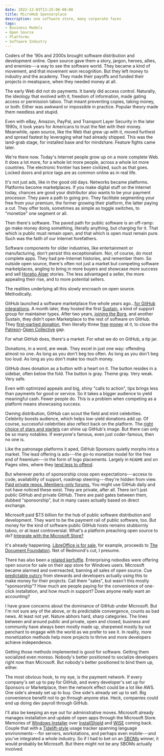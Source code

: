 ```yaml
---
date: 2022-12-03T13:25:08-08:00
title: MicroHub Sponsorplace
description: one software store, many corporate faces
tags:
- Business Models
- Open Source
- Platforms
- Software Industry
---
```


Coders of the '90s and 2000s brought software distribution and development online.  Open source gave them a story, jargon, heroes, allies, and enemies---a way to see the software world.  They became a kind of movement, and that movement won recognition.  But they left money to industry and the academy.  They made their payoffs and funded their projects in meatspace, when they needed money at all.

The early Web did not do payments.  It barely did access control.  Naturally, the ideology that evolved with it, freedom of information, made gating access or permission taboo.  That meant preventing copies, taking money, or both.  Either was awkward or impossible in practice.  Popular theory made them needless and stupid.

Even with eBay, Amazon, PayPal, and Transport Layer Security in the later 1990s, it took years for Americans to trust the Net with their money.  Meanwhile, open source, like the Web that grew up with it, moved furthest and spread fastest by leveraging what had already shipped.  This was the land-grab stage, for installed base and for mindshare.  Feature fights came later.

We're there now.  Today's Internet people grow up on a more complete Web.  It does a lot more, for a whole lot more people, across a whole lot more countries.  The electronic frontier has been civilized, such as that goes.  Locked doors and price tags are as common online as in real life.

It's not just ads, like in the good old days.  Networks became platforms.  Platforms become marketplaces.  If you make digital stuff on the Internet today, chances are good your distributor also wants to be your payment processor.  They pave a path to going pro.  They facilitate segmenting your free from your premium, the former growing their platform, the latter paying a cut.  They offer tools, sometimes as simple as toggle switches, to "monetize" one segment or all.

Then there's software.  The paved path for public software is an off-ramp: go make money doing something, literally anything, but charging for it.  That which is public must remain open, and that which is open must remain pure.  Such was the faith of our Internet forefathers.

Software components for older industries, like entertainment or manufacturing, don't persist this exceptionalism.  Nor, of course, do most complete apps.  They had pre-Internet histories, and remember them.  So outside open source, there's often not just a market but competing software marketplaces, angling to bring in more buyers and showcase more success and sell [Horatio Alger](https://en.wikipedia.org/wiki/Horatio_Alger) stories.  The less advantaged a seller, the more appealing their rise, and to more potential sellers.

The realities underlying all this slowly encroach on open source.  Methodically.

GitHub launched a software marketplace five whole years ago...[for GitHub integrations](https://github.blog/2017-05-22-introducing-github-marketplace-and-more-tools-to-customize-your-workflow/).  A month later, they hosted the first [Sustain](https://sustainoss.org/assets/pdf/SustainOSS-west-2017-report.pdf), a kind of support group for maintainer types.  After two years, [joining the Borg](https://news.microsoft.com/2018/06/04/microsoft-to-acquire-github-for-7-5-billion/), and another Sustain, they didn't open Marketplace to the rest of software on GitHub.  They [first-partied donation](https://github.blog/2019-05-23-announcing-github-sponsors-a-new-way-to-contribute-to-open-source/), then literally threw [free](https://docs.github.com/en/sponsors/getting-started-with-github-sponsors/about-github-sponsors#about-the-github-sponsors-matching-fund) [money](https://docs.github.com/en/sponsors/getting-started-with-github-sponsors/about-github-sponsors#about-github-sponsors) at it, to close the [Patreon](https://www.patreon.com)-[Open Collective](https://www.opencollective.com) gap.

For what GitHub does, there's a market.  For what we do on GitHub, a tip jar.

Donations, in a word, are weak.  They excel in just one way: offending almost no one.  As long as you don't beg too often.  As long as you don't beg too loud.  As long as you don't make too much money.

GitHub does donation as a button with a heart on it.  The button resides in a sidebar, often below the fold.  The button is gray.  Theme gray.  Very weak.  Very safe.

Even with optimized appeals and big, shiny "calls to action", tips brings less than payments for good or service.  So it takes a bigger audience to yield meaningful cash.  Fewer people do.  This is a problem when competing as a platform means showcasing success.

Owning distribution, GitHub can scout the field and mint celebrities.  Celebrity boosts audience, which helps low-yield donations add up.  Of course, successful celebrities also reflect back on the platform.  The [right choice of stars and starlets](https://stars.github.com/) can shine up GitHub's image.  But there can only be so many notables.  If everyone's famous, even just coder-famous, then no one is.

Like the patronage platforms it aped, GitHub Sponsors quietly morphs into a market.  The lead offering is ads---the go-to monetize model for the free end of freemium---in the form of logo placements.  Largely in `README` and on Pages sites, where they [tend less to offend](https://feross.org/funding-experiment-recap/).

But wherever perks of sponsorship cross open expectations---access to code, availability of support, roadmap steering---they're hidden from view.  [Paid private repos.  Members-only forums.](https://github.blog/2022-02-02-new-sponsors-only-repositories-custom-amounts-and-more/)  You might use GitHub daily and not have noticed these exist.  They are private, after all.  There isn't just public GitHub and private GitHub.  There are paid gates between them, dubbed "sponsorship", but in many cases actually based on direct exchange.

Microsoft paid $7.5 billion for the hub of public software distribution and development.  They want to be the payment rail of public software, too.  But money for the kind of software public GitHub hosts remains stubbornly taboo, or at least controversial.  What's a platform preaching open source to do?  [Integrate with the Microsoft Store?](https://www.pcgamer.com/microsoft-store-u-turn-open-source/)

It's already happening.  [LibreOffice is for sale](https://apps.microsoft.com/store/detail/libreoffice/9PB80DCFP83W), for example, proceeds to [The Document Foundation](https://www.documentfoundation.org/).  Net of Redmond's cut, I presume.

There has also been a [related kerfuffle](https://www.pcgamer.com/microsoft-store-u-turn-open-source/).  Enterprising nobodies were offering open source for sale on their app store for Windows users.  Microsoft became alarmed and overreacted, banning all sales of open source.  Cue [predictable outcry](https://sfconservancy.org/blog/2022/jul/07/microsoft-bans-commerical-open-source-in-app-store/) from stewards and developers actually using this to make money for their projects.  Call them "sales", but wasn't this mostly "sponsorship"?  How much are people paying for the convenience of one-click installation, and how much in support?  Does anyone really want an accounting?

I have grave concerns about the dominance of GitHub under Microsoft.  But I'm not sure any of the above, or its predictable convergence, counts as bad news.  At least not yet.  Nature abhors hard, sharp categories.  The lines between and around public and private, open and closed, business and community have always been mostly made up, sharpened mostly by out penchant to engage with the world as we prefer to see it.  In reality, more monetization methods help more projects to thrive and more developers achieve independence.

Getting those methods implemented is good for software.  Getting them socialized even moreso.  Nobody's better positioned to socialize developers right now than Microsoft.  But nobody's better positioned to bind them up, either.

The most obvious hook, to my eye, is the payment network.  If every company's set up to pay for GitHub, and every developer's set up for Sponsors or Marketplace, then the network effect could be a lot like AWS.  One side's already set up to buy.  One side's already set up to sell.  Big convenience benefit not to go through anyone else.  Heck, companies could end up doing dev payroll through GitHub.

I'll also be keeping an eye out for administrative moves.  Microsoft already manages installation and update of open apps through the Microsoft Store.  Memories of [Windows Installer](https://en.wikipedia.org/wiki/Windows_Installer) over [InstallShield](https://en.wikipedia.org/wiki/InstallShield) and [WISE](https://en.wikipedia.org/wiki/Wise_Solutions) coming back. Couple that with a [Tidelift-style](https://tidelift.com/subscription/how-to-connect-tidelift-with-github) usage tracker spanning language environments---for servers, workstations, and perhaps even mobile---and you've integrated a whole industry.  So if I had to bet on an [SBOMs](https://www.whitehouse.gov/briefing-room/presidential-actions/2021/05/12/executive-order-on-improving-the-nations-cybersecurity/) winner, it would probably be Microsoft.  But there might not be any SBOMs actually involved.
